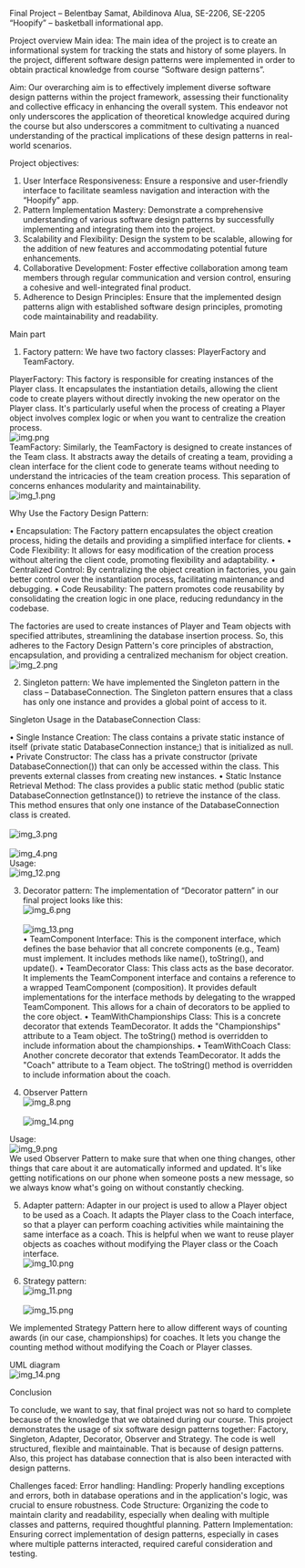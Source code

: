 Final Project – Belentbay Samat, Abildinova Alua, SE-2206, SE-2205
“Hoopify” – basketball informational app.

Project overview
Main idea:
The main idea of the project is to create an informational system for tracking the stats and history of some players. In the project, different software design patterns were implemented in order to obtain practical knowledge from course “Software design patterns”.

Aim:
Our overarching aim is to effectively implement diverse software design patterns within the project framework, assessing their functionality and collective efficacy in enhancing the overall system. This endeavor not only underscores the application of theoretical knowledge acquired during the course but also underscores a commitment to cultivating a nuanced understanding of the practical implications of these design patterns in real-world scenarios.

Project objectives:
1)	User Interface Responsiveness:
      Ensure a responsive and user-friendly interface to facilitate seamless navigation and interaction with the “Hoopify” app.
2)	Pattern Implementation Mastery:
      Demonstrate a comprehensive understanding of various software design patterns by successfully implementing and integrating them into the project.
3)	Scalability and Flexibility:
      Design the system to be scalable, allowing for the addition of new features and accommodating potential future enhancements.
4)	Collaborative Development:
      Foster effective collaboration among team members through regular communication and version control, ensuring a cohesive and well-integrated final product.
5)	Adherence to Design Principles:
      Ensure that the implemented design patterns align with established software design principles, promoting code maintainability and readability.












Main part
1)	Factory pattern:
      We have two factory classes: PlayerFactory and TeamFactory.

PlayerFactory:
This factory is responsible for creating instances of the Player class. It encapsulates the instantiation details, allowing the client code to create players without directly invoking the new operator on the Player class. It's particularly useful when the process of creating a Player object involves complex logic or when you want to centralize the creation process.
<br> ![img.png](images/img.png) <br>
TeamFactory:
Similarly, the TeamFactory is designed to create instances of the Team class. It abstracts away the details of creating a team, providing a clean interface for the client code to generate teams without needing to understand the intricacies of the team creation process. This separation of concerns enhances modularity and maintainability.
<br> ![img_1.png](images/img_1.png) <br>



Why Use the Factory Design Pattern:

•	Encapsulation:
The Factory pattern encapsulates the object creation process, hiding the details and providing a simplified interface for clients.
•	Code Flexibility:
It allows for easy modification of the creation process without altering the client code, promoting flexibility and adaptability.
•	Centralized Control:
By centralizing the object creation in factories, you gain better control over the instantiation process, facilitating maintenance and debugging.
•	Code Reusability:
The pattern promotes code reusability by consolidating the creation logic in one place, reducing redundancy in the codebase.

The factories are used to create instances of Player and Team objects with specified attributes, streamlining the database insertion process. So, this adheres to the Factory Design Pattern's core principles of abstraction, encapsulation, and providing a centralized mechanism for object creation.
<br> ![img_2.png](images/img_2.png) <br>

2)	Singleton pattern:
      We have implemented the Singleton pattern in the class – DatabaseConnection. The Singleton pattern ensures that a class has only one instance and provides a global point of access to it.


Singleton Usage in the DatabaseConnection Class:

•	Single Instance Creation:
The class contains a private static instance of itself (private static DatabaseConnection instance;) that is initialized as null.
•	Private Constructor:
The class has a private constructor (private DatabaseConnection()) that can only be accessed within the class. This prevents external classes from creating new instances.
•	Static Instance Retrieval Method:
The class provides a public static method (public static DatabaseConnection getInstance()) to retrieve the instance of the class. This method ensures that only one instance of the DatabaseConnection class is created.  
<br> ![img_3.png](images/img_3.png) <br>
<br> ![img_4.png](images/img_4.png) <br>
Usage:
<br> ![img_12.png](images/img_12.png) <br>






3)	Decorator pattern:
      The implementation of “Decorator pattern” in our final project looks like this:
      <br> ![img_6.png](images/img_6.png) <br>
      <br> ![img_13.png](images/img_13.png) <br>
      •	TeamComponent Interface: This is the component interface, which defines the base behavior that all concrete components (e.g., Team) must implement. It includes methods like name(), toString(), and update().
      •	TeamDecorator Class: This class acts as the base decorator. It implements the TeamComponent interface and contains a reference to a wrapped TeamComponent (composition). It provides default implementations for the interface methods by delegating to the wrapped TeamComponent. This allows for a chain of decorators to be applied to the core object.
      •	TeamWithChampionships Class: This is a concrete decorator that extends TeamDecorator. It adds the "Championships" attribute to a Team object. The toString() method is overridden to include information about the championships.
      •	TeamWithCoach Class: Another concrete decorator that extends TeamDecorator. It adds the "Coach" attribute to a Team object. The toString() method is overridden to include information about the coach.

4)	Observer Pattern
      <br> ![img_8.png](images/img_8.png) <br>
      <br> ![img_14.png](images/img_14.png) <br>


Usage:
<br> ![img_9.png](images/img_9.png) <br>
We used  Observer Pattern to make sure that when one thing changes, other things that care about it are automatically informed and updated. It's like getting notifications on our phone when someone posts a new message, so we always know what's going on without constantly checking.












5)	Adapter pattern:
      Adapter in our project is used to allow a Player object to be used as a Coach. It adapts the Player class to the Coach interface, so that a player can perform coaching activities while maintaining the same interface as a coach. This is helpful when we want to reuse player objects as coaches without modifying the Player class or the Coach interface.
      <br> ![img_10.png](images/img_10.png)<br>


6)	Strategy pattern:
      <br> ![img_11.png](images/img_11.png)<br>
      <br> ![img_15.png](images/img_15.png)<br>

We implemented Strategy Pattern  here to allow different ways of counting awards (in our case, championships) for coaches. It lets you change the counting method without modifying the Coach or Player classes.



UML diagram
<br> ![img_14.png](images/uml.png)<br>










Conclusion

To conclude, we want to say, that final project was not so hard to complete because of the knowledge that we obtained during our course. This project demonstrates the usage of six software design patterns together: Factory, Singleton, Adapter, Decorator, Observer and Strategy. The code is well structured, flexible and maintainable. That is because of design patterns. Also, this project has database connection that is also been interacted with design patterns.

Challenges faced:
Error handling: Handling: Properly handling exceptions and errors, both in database operations and in the application's logic, was crucial to ensure robustness.
Code Structure: Organizing the code to maintain clarity and readability, especially when
dealing with multiple classes and patterns, required thoughtful planning.
Pattern Implementation: Ensuring correct implementation of design patterns, especially in
cases where multiple patterns interacted, required careful consideration and testing.

